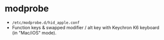 # modprobe

- `/etc/modprobe.d/hid_apple.conf`
- Function keys & swapped modifier / alt key with Keychron K6 keyboard (in "Mac/iOS" mode).
